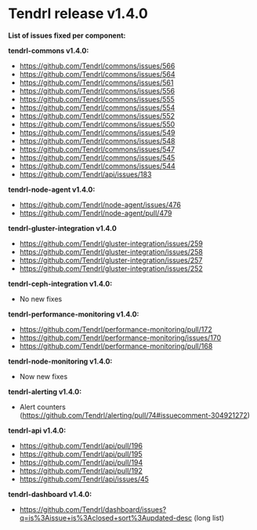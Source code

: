 # Tendrl release v1.4.0

**List of issues fixed per component:**

**tendrl-commons v1.4.0:**
* https://github.com/Tendrl/commons/issues/566
* https://github.com/Tendrl/commons/issues/564
* https://github.com/Tendrl/commons/issues/561
* https://github.com/Tendrl/commons/issues/556
* https://github.com/Tendrl/commons/issues/555
* https://github.com/Tendrl/commons/issues/554
* https://github.com/Tendrl/commons/issues/552
* https://github.com/Tendrl/commons/issues/550
* https://github.com/Tendrl/commons/issues/549
* https://github.com/Tendrl/commons/issues/548
* https://github.com/Tendrl/commons/issues/547
* https://github.com/Tendrl/commons/issues/545
* https://github.com/Tendrl/commons/issues/544
* https://github.com/Tendrl/api/issues/183

**tendrl-node-agent v1.4.0:**
* https://github.com/Tendrl/node-agent/issues/476
* https://github.com/Tendrl/node-agent/pull/479

**tendrl-gluster-integration v1.4.0**
* https://github.com/Tendrl/gluster-integration/issues/259
* https://github.com/Tendrl/gluster-integration/issues/258
* https://github.com/Tendrl/gluster-integration/issues/257
* https://github.com/Tendrl/gluster-integration/issues/252

**tendrl-ceph-integration v1.4.0:**
* No new fixes

**tendrl-performance-monitoring v1.4.0:**
* https://github.com/Tendrl/performance-monitoring/pull/172
* https://github.com/Tendrl/performance-monitoring/issues/170
* https://github.com/Tendrl/performance-monitoring/pull/168

**tendrl-node-monitoring v1.4.0:**
* Now new fixes

**tendrl-alerting v1.4.0:**
* Alert counters (https://github.com/Tendrl/alerting/pull/74#issuecomment-304921272)

**tendrl-api v1.4.0:**
* https://github.com/Tendrl/api/pull/196
* https://github.com/Tendrl/api/pull/195
* https://github.com/Tendrl/api/pull/194
* https://github.com/Tendrl/api/pull/192
* https://github.com/Tendrl/api/issues/45

**tendrl-dashboard v1.4.0:**
* https://github.com/Tendrl/dashboard/issues?q=is%3Aissue+is%3Aclosed+sort%3Aupdated-desc  (long list)